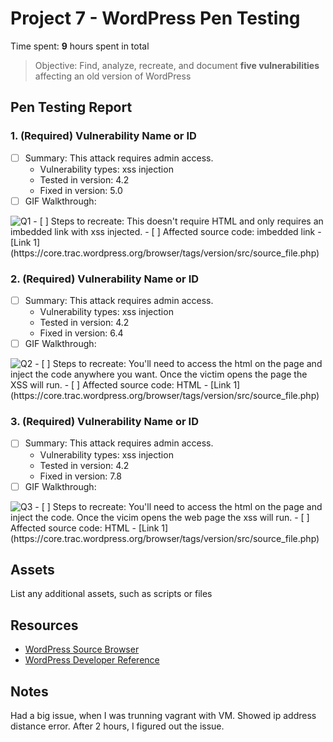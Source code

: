 # Project 7 - WordPress Pen Testing

Time spent: **9** hours spent in total

> Objective: Find, analyze, recreate, and document **five vulnerabilities** affecting an old version of WordPress

## Pen Testing Report

### 1. (Required) Vulnerability Name or ID

- [ ] Summary: This attack requires admin access.
  - Vulnerability types: xss injection
  - Tested in version: 4.2
  - Fixed in version: 5.0
- [ ] GIF Walkthrough: 
<img src="File/cs.gif" alt="Q1">
- [ ] Steps to recreate: This doesn't require HTML and only requires an imbedded link with xss injected.
- [ ] Affected source code: imbedded link
  - [Link 1](https://core.trac.wordpress.org/browser/tags/version/src/source_file.php)
  
### 2. (Required) Vulnerability Name or ID

- [ ] Summary: This attack requires admin access.
  - Vulnerability types: xss injection
  - Tested in version: 4.2
  - Fixed in version: 6.4
- [ ] GIF Walkthrough: 
<img src="File/cs.gif" alt="Q2">
- [ ] Steps to recreate: You'll need to access the html on the page and inject the code anywhere you want. Once the victim opens the page the XSS will run.
- [ ] Affected source code: HTML
  - [Link 1](https://core.trac.wordpress.org/browser/tags/version/src/source_file.php)

### 3. (Required) Vulnerability Name or ID

- [ ] Summary: This attack requires admin access.
  - Vulnerability types: xss injection
  - Tested in version: 4.2
  - Fixed in version: 7.8
- [ ] GIF Walkthrough: 
<img src="File/cs.gif" alt="Q3">
- [ ] Steps to recreate: You'll need to access the html on the page and inject the code. Once the vicim opens the web page the xss will run.
- [ ] Affected source code: HTML
  - [Link 1](https://core.trac.wordpress.org/browser/tags/version/src/source_file.php)

## Assets

List any additional assets, such as scripts or files

## Resources

- [WordPress Source Browser](https://core.trac.wordpress.org/browser/)
- [WordPress Developer Reference](https://developer.wordpress.org/reference/)



## Notes
Had a big issue, when I was trunning vagrant with VM. Showed ip address distance error. After 2 hours, I figured out the issue. 
